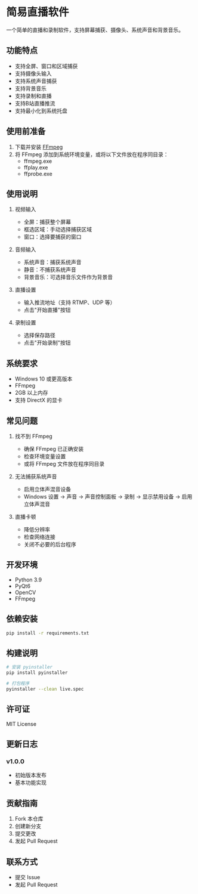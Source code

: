 # 简易直播软件

一个简单的直播和录制软件，支持屏幕捕获、摄像头、系统声音和背景音乐。

## 功能特点

- 支持全屏、窗口和区域捕获
- 支持摄像头输入
- 支持系统声音捕获
- 支持背景音乐
- 支持录制和直播
- 支持B站直播推流
- 支持最小化到系统托盘

## 使用前准备

1. 下载并安装 [FFmpeg](https://ffmpeg.org/download.html)
2. 将 FFmpeg 添加到系统环境变量，或将以下文件放在程序同目录：
   - ffmpeg.exe
   - ffplay.exe
   - ffprobe.exe

## 使用说明

1. 视频输入
   - 全屏：捕获整个屏幕
   - 框选区域：手动选择捕获区域
   - 窗口：选择要捕获的窗口

2. 音频输入
   - 系统声音：捕获系统声音
   - 静音：不捕获系统声音
   - 背景音乐：可选择音乐文件作为背景音

3. 直播设置
   - 输入推流地址（支持 RTMP、UDP 等）
   - 点击"开始直播"按钮

4. 录制设置
   - 选择保存路径
   - 点击"开始录制"按钮

## 系统要求

- Windows 10 或更高版本
- FFmpeg
- 2GB 以上内存
- 支持 DirectX 的显卡

## 常见问题

1. 找不到 FFmpeg
   - 确保 FFmpeg 已正确安装
   - 检查环境变量设置
   - 或将 FFmpeg 文件放在程序同目录

2. 无法捕获系统声音
   - 启用立体声混音设备
   - Windows 设置 -> 声音 -> 声音控制面板 -> 录制 -> 显示禁用设备 -> 启用立体声混音

3. 直播卡顿
   - 降低分辨率
   - 检查网络连接
   - 关闭不必要的后台程序

## 开发环境

- Python 3.9
- PyQt6
- OpenCV
- FFmpeg

## 依赖安装

```bash
pip install -r requirements.txt
```

## 构建说明

```bash
# 安装 pyinstaller
pip install pyinstaller

# 打包程序
pyinstaller --clean live.spec
```

## 许可证

MIT License

## 更新日志

### v1.0.0
- 初始版本发布
- 基本功能实现

## 贡献指南

1. Fork 本仓库
2. 创建新分支
3. 提交更改
4. 发起 Pull Request

## 联系方式

- 提交 Issue
- 发起 Pull Request

